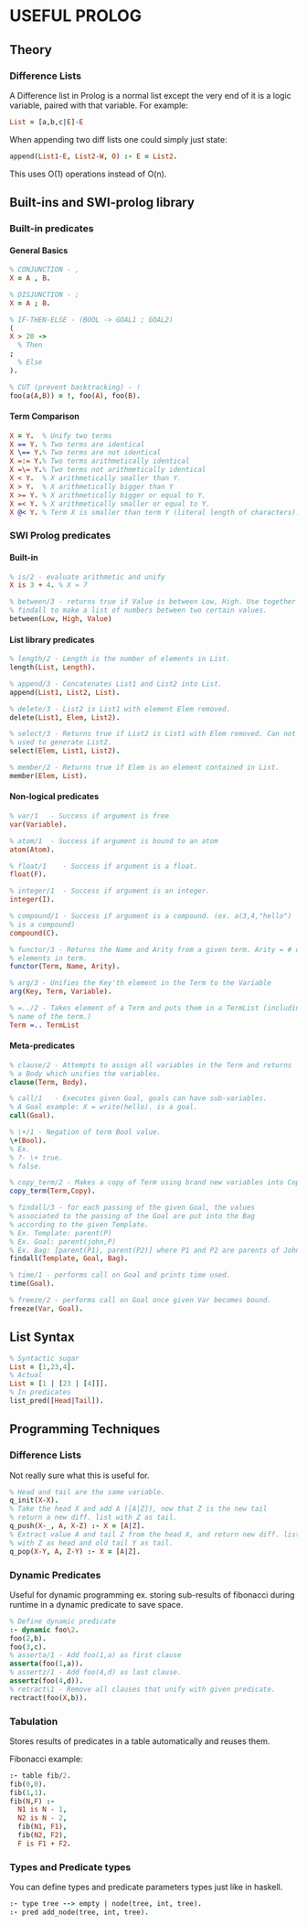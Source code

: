 # USEFUL PROLOG #

## Theory ##

### Difference Lists ###

A Difference list in Prolog is a normal list except the very end of it is a logic variable, paired with that variable. For example:
```prolog
List = [a,b,c|E]-E
```
When appending two diff lists one could simply just state:
```prolog
append(List1-E, List2-W, O) :- E = List2.
```
This uses O(1) operations instead of O(n).

## Built-ins and SWI-prolog library ##

### Built-in predicates ###

#### General Basics ####

```prolog
% CONJUNCTION - ,
X = A , B.

% DISJUNCTION - ;
X = A ; B.

% IF-THEN-ELSE - (BOOL -> GOAL1 ; GOAL2)
(
X > 20 ->
  % Then
;
  % Else
).

% CUT (prevent backtracking) - !
foo(a(A,B)) = !, foo(A), foo(B).
```

#### Term Comparison ####

```prolog
X = Y.  % Unify two terms
X == Y. % Two terms are identical
X \== Y.% Two terms are not identical
X =:= Y.% Two terms arithmetically identical
X =\= Y.% Two terms not arithmetically identical
X < Y.  % X arithmetically smaller than Y.
X > Y.  % X arithmetically bigger than Y
X >= Y. % X arithmetically bigger or equal to Y.
X =< Y. % X arithmetically smaller or equal to Y.
X @< Y. % Term X is smaller than term Y (literal length of characters).
```

### SWI Prolog predicates ###

#### Built-in ####

```prolog
% is/2 - evaluate arithmetic and unify
X is 3 + 4. % X = 7

% between/3 - returns true if Value is between Low, High. Use together with
% findall to make a list of numbers between two certain values.
between(Low, High, Value)
```

#### List library predicates ####
```prolog
% length/2 - Length is the number of elements in List.
length(List, Length).

% append/3 - Concatenates List1 and List2 into List.
append(List1, List2, List).

% delete/3 - List2 is List1 with element Elem removed.
delete(List1, Elem, List2).

% select/3 - Returns true if List2 is List1 with Elem removed. Can not be
% used to generate List2.
select(Elem, List1, List2).

% member/2 - Returns true if Elem is an element contained in List.
member(Elem, List).
```

#### Non-logical predicates ####

```prolog
% var/1   - Success if argument is free
var(Variable).

% atom/1  - Success if argument is bound to an atom
atom(Atom).

% float/1    - Success if argument is a float.
float(F).

% integer/1  - Success if argument is an integer.
integer(I).

% compound/1 - Success if argument is a compound. (ex. a(3,4,"hello")
% is a compound)
compound(C).

% functor/3 - Returns the Name and Arity from a given term. Arity = # of
% elements in term.
functor(Term, Name, Arity).

% arg/3 - Unifies the Key'th element in the Term to the Variable
arg(Key, Term, Variable).

% =../2 - Takes element of a Term and puts them in a TermList (including the
% name of the term.)
Term =.. TermList
```

#### Meta-predicates ####

```prolog
% clause/2 - Attempts to assign all variables in the Term and returns
% a Body which unifies the variables.
clause(Term, Body).

% call/1   - Executes given Goal, goals can have sub-variables.
% A Goal example: X = write(hello). is a goal.
call(Goal).

% \+/1 - Negation of term Bool value.
\+(Bool).
% Ex.
% ?- \+ true.
% false.

% copy_term/2 - Makes a copy of Term using brand new variables into Copy.
copy_term(Term,Copy).

% findall/3 - for each passing of the given Goal, the values
% associated to the passing of the Goal are put into the Bag
% according to the given Template.
% Ex. Template: parent(P)
% Ex. Goal: parent(john,P)
% Ex. Bag: [parent(P1), parent(P2)] where P1 and P2 are parents of John.
findall(Template, Goal, Bag).

% time/1 - performs call on Goal and prints time used.
time(Goal).

% freeze/2 - performs call on Goal once given Var becomes bound.
freeze(Var, Goal).
```

## List Syntax ##

```prolog
% Syntactic sugar
List = [1,23,4].
% Actual
List = [1 | [23 | [4]]].
% In predicates
list_pred([Head|Tail]).
```

## Programming Techniques ##

### Difference Lists ###

Not really sure what this is useful for.

```prolog
% Head and tail are the same variable.
q_init(X-X).
% Take the head X and add A ([A|Z]), now that Z is the new tail
% return a new diff. list with Z as tail.
q_push(X-_, A, X-Z) :- X = [A|Z].
% Extract value A and tail Z from the head X, and return new diff. list
% with Z as head and old tail Y as tail.
q_pop(X-Y, A, Z-Y) :- X = [A|Z].
```

### Dynamic Predicates ###

Useful for dynamic programming ex. storing sub-results of fibonacci during runtime in a dynamic predicate to save space.

```prolog
% Define dynamic predicate
:- dynamic foo\2.
foo(2,b).
foo(3,c).
% asserta/1 - Add foo(1,a) as first clause
asserta(foo(1,a)).
% assertz/1 - Add foo(4,d) as last clause.
assertz(foo(4,d)).
% retract\1 - Remove all clauses that unify with given predicate.
rectract(foo(X,b)).
```

### Tabulation ###

Stores results of predicates in a table automatically and reuses them.

Fibonacci example:

```prolog
:- table fib/2.
fib(0,0).
fib(1,1).
fib(N,F) :-
  N1 is N - 1,
  N2 is N - 2,
  fib(N1, F1),
  fib(N2, F2),
  F is F1 + F2.
```

### Types and Predicate types ###

You can define types and predicate parameters types just like in haskell.

```prolog
:- type tree --> empty | node(tree, int, tree).
:- pred add_node(tree, int, tree).
```
